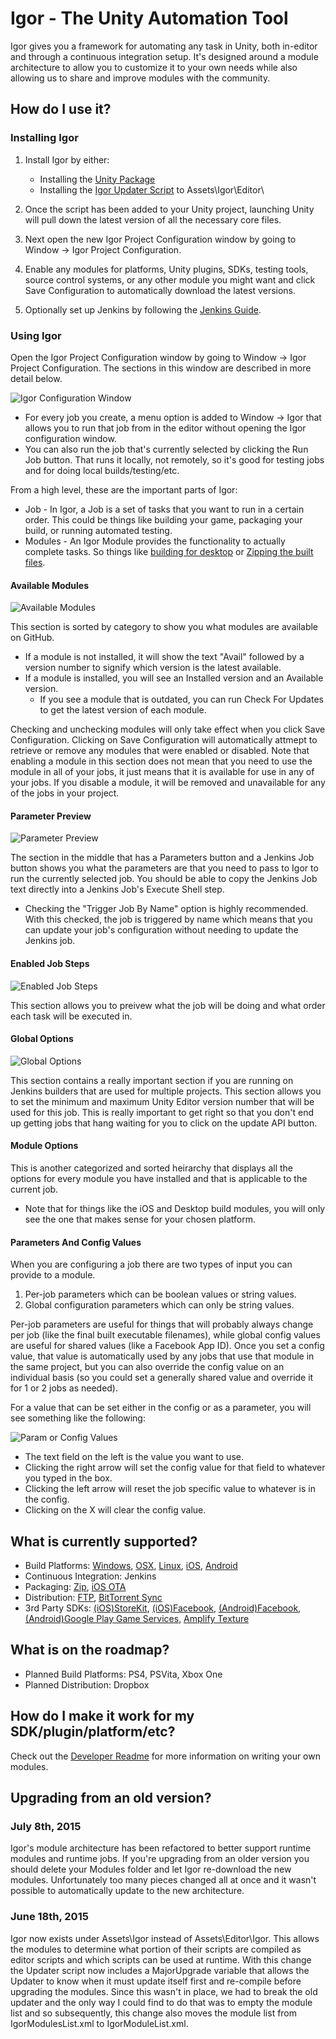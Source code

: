 Igor - The Unity Automation Tool
=============

Igor gives you a framework for automating any task in Unity, both in-editor and through a continuous integration setup.  It's designed around a module architecture to allow you to customize it to your own needs while also allowing us to share and improve modules with the community.

## How do I use it?

### Installing Igor

1. Install Igor by either:

    * Installing the [Unity Package](https://raw.githubusercontent.com/mikamikem/Igor/master/Igor.unitypackage)
    * Installing the [Igor Updater Script](https://raw.githubusercontent.com/mikamikem/Igor/master/Editor/IgorUpdater.cs) to Assets\Igor\Editor\

2. Once the script has been added to your Unity project, launching Unity will pull down the latest version of all the necessary core files.
3. Next open the new Igor Project Configuration window by going to Window -> Igor Project Configuration.
4. Enable any modules for platforms, Unity plugins, SDKs, testing tools, source control systems, or any other module you might want and click Save Configuration to automatically download the latest versions.
5. Optionally set up Jenkins by following the [Jenkins Guide](JenkinsReadme.md).

### Using Igor

Open the Igor Project Configuration window by going to Window -> Igor Project Configuration.  The sections in this window are described in more detail below.

![Igor Configuration Window](https://raw.githubusercontent.com/mikamikem/Igor/master/DocsImages/ConfigurationWindow.png)

- For every job you create, a menu option is added to Window -> Igor that allows you to run that job from in the editor without opening the Igor configuration window.
- You can also run the job that's currently selected by clicking the Run Job button.  That runs it locally, not remotely, so it's good for testing jobs and for doing local builds/testing/etc.

From a high level, these are the important parts of Igor:

- Job - In Igor, a Job is a set of tasks that you want to run in a certain order.  This could be things like building your game, packaging your build, or running automated testing.
- Modules - An Igor Module provides the functionality to actually complete tasks.  So things like [building for desktop](Modules/Build/Desktop) or [Zipping the built files](Modules/Package/Zip).

#### Available Modules

![Available Modules](https://raw.githubusercontent.com/mikamikem/Igor/master/DocsImages/AvailableModules.png)

This section is sorted by category to show you what modules are available on GitHub.

- If a module is not installed, it will show the text "Avail" followed by a version number to signify which version is the latest available.
- If a module is installed, you will see an Installed version and an Available version.
	- If you see a module that is outdated, you can run Check For Updates to get the latest version of each module.

Checking and unchecking modules will only take effect when you click Save Configuration.  Clicking on Save Configuration will automatically attmept to retrieve or remove any modules that were enabled or disabled.  Note that enabling a module in this section does not mean that you need to use the module in all of your jobs, it just means that it is available for use in any of your jobs.  If you disable a module, it will be removed and unavailable for any of the jobs in your project.

#### Parameter Preview

![Parameter Preview](https://raw.githubusercontent.com/mikamikem/Igor/master/DocsImages/JobParameters.png)

The section in the middle that has a Parameters button and a Jenkins Job button shows you what the parameters are that you need to pass to Igor to run the currently selected job.  You should be able to copy the Jenkins Job text directly into a Jenkins Job's Execute Shell step.

- Checking the "Trigger Job By Name" option is highly recommended.  With this checked, the job is triggered by name which means that you can update your job's configuration without needing to update the Jenkins job.

#### Enabled Job Steps

![Enabled Job Steps](https://raw.githubusercontent.com/mikamikem/Igor/master/DocsImages/EnabledJobSteps.png)

This section allows you to preivew what the job will be doing and what order each task will be executed in.

#### Global Options

![Global Options](https://raw.githubusercontent.com/mikamikem/Igor/master/DocsImages/GlobalOptions.png)

This section contains a really important section if you are running on Jenkins builders that are used for multiple projects.  This section allows you to set the minimum and maximum Unity Editor version number that will be used for this job.  This is really important to get right so that you don't end up getting jobs that hang waiting for you to click on the update API button.

#### Module Options

This is another categorized and sorted heirarchy that displays all the options for every module you have installed and that is applicable to the current job.

- Note that for things like the iOS and Desktop build modules, you will only see the one that makes sense for your chosen platform.

#### Parameters And Config Values

When you are configuring a job there are two types of input you can provide to a module.

1. Per-job parameters which can be boolean values or string values.
2. Global configuration parameters which can only be string values.

Per-job parameters are useful for things that will probably always change per job (like the final built executable filenames), while global config values are useful for shared values (like a Facebook App ID).  Once you set a config value, that value is automatically used by any jobs that use that module in the same project, but you can also override the config value on an individual basis (so you could set a generally shared value and override it for 1 or 2 jobs as needed).

For a value that can be set either in the config or as a parameter, you will see something like the following:

![Param or Config Values](https://raw.githubusercontent.com/mikamikem/Igor/master/DocsImages/ParamConfigUI.png)

- The text field on the left is the value you want to use.
- Clicking the right arrow will set the config value for that field to whatever you typed in the box.
- Clicking the left arrow will reset the job specific value to whatever is in the config.
- Clicking on the X will clear the config value.

## What is currently supported?

- Build Platforms: [Windows](Modules/Build/Desktop), [OSX](Modules/Build/Desktop), [Linux](Modules/Build/Desktop), [iOS](Modules/Build/iOS), [Android](Modules/Build/Android)
- Continuous Integration: Jenkins
- Packaging: [Zip](Modules/Package/Zip), [iOS OTA](Modules/Package/iOSOTA)
- Distribution: [FTP](Modules/Distribution/IgorFTP), [BitTorrent Sync](Modules/Distribution/BitTorrentSync)
- 3rd Party SDKs: [(iOS)StoreKit](Modules/3rdParty/StoreKitiOS), [(iOS)Facebook](Modules/3rdParty/FacebookiOSHats), [(Android)Facebook](Modules/3rdParty/FacebookAndroidHats), [(Android)Google Play Game Services](Modules/3rdParty/GooglePlayGameServicesAndroid), [Amplify Texture](Modules/3rdParty/AmplifyTexture)

## What is on the roadmap?

- Planned Build Platforms: PS4, PSVita, Xbox One
- Planned Distribution: Dropbox

## How do I make it work for my SDK/plugin/platform/etc?

Check out the [Developer Readme](DeveloperReadme.md) for more information on writing your own modules.

## Upgrading from an old version?

### July 8th, 2015

Igor's module architecture has been refactored to better support runtime modules and runtime jobs.  If you're upgrading from an older version you should delete your Modules folder and let Igor re-download the new modules.  Unfortunately too many pieces changed all at once and it wasn't possible to automatically update to the new architecture.

### June 18th, 2015

Igor now exists under Assets\Igor instead of Assets\Editor\Igor.  This allows the modules to determine what portion of their scripts are compiled as editor scripts and which scripts can be used at runtime.  With this change the Updater script now includes a MajorUpgrade variable that allows the Updater to know when it must update itself first and re-compile before upgrading the modules.  Since this wasn't in place, we had to break the old updater and the only way I could find to do that was to empty the module list and so subsequently, this change also moves the module list from IgorModulesList.xml to IgorModuleList.xml.
